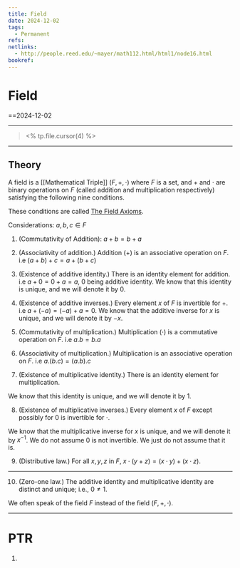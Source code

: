 ```yaml
---
title: Field
date: 2024-12-02
tags:
  - Permanent
refs: 
netlinks: 
  - http://people.reed.edu/~mayer/math112.html/html1/node16.html
bookref:
---
```

# Field
==2024-12-02

---
> <% tp.file.cursor(4) %>

---
## Theory

A field is a [[Mathematical Triple]] $(F,+,\cdot)$ where $F$ is a set, and $+$ and $\cdot$ are binary operations on $F$ (called addition and multiplication respectively) satisfying the following nine conditions.

These conditions are called [The Field Axioms](http://people.reed.edu/~mayer/math112.html/html1/node16.html).

Considerations: $a,b,c\in F$

1. (Commutativity of Addition): $a+b=b+a$
2. (Associativity of addition.) Addition $(+)$ is an associative operation on $F$. i.e $(a+b)+c=a+(b+c)$
3. (Existence of additive identity.) There is an identity element for addition. i.e $a+0=0+a=a$, 0 being additive identity. 
We know that this identity is unique, and we will denote it by $0$.

4. (Existence of additive inverses.) Every element $x$ of $F$ is invertible for $+$. i.e $a+(-a)=(-a)+a=0$.
We know that the additive inverse for $x$ is unique, and we will denote it by $-x$.

5. (Commutativity of multiplication.) Multiplication $(\cdot)$ is a commutative operation on $F$. i.e $a.b=b.a$

6. (Associativity of multiplication.) Multiplication is an associative operation on $F$. i.e $a.(b.c)=(a.b).c$

7. (Existence of multiplicative identity.) There is an identity element for multiplication.

We know that this identity is unique, and we will denote it by $1$.

8. (Existence of multiplicative inverses.) Every element $x$ of $F$ except possibly for $0$ is invertible for $\cdot$.

We know that the multiplicative inverse for $x$ is unique, and we will denote it by $x^{-1}$. We do not assume $0$ is not invertible. We just do not assume that it is.

9. (Distributive law.) For all $x,y,z$ in $F$, $x\cdot(y+z)=(x\cdot y)+(x\cdot z)$.

---

10. (Zero-one law.) The additive identity and multiplicative identity are distinct and unique; i.e., $0\neq 1$.

We often speak of the field $F$ instead of the field $(F,+,\cdot)$. 

---
# PTR

1. 